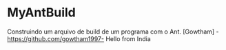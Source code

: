 # MyAntBuild
Construindo um arquivo de build de um programa com o Ant.
[Gowtham] - https://github.com/gowtham1997- Hello from India
